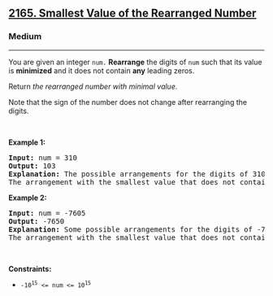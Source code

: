 <h2><a href="https://leetcode.com/problems/smallest-value-of-the-rearranged-number/">2165. Smallest Value of the Rearranged Number</a></h2><h3>Medium</h3><hr><div style="user-select: auto;"><p style="user-select: auto;">You are given an integer <code style="user-select: auto;">num.</code> <strong style="user-select: auto;">Rearrange</strong> the digits of <code style="user-select: auto;">num</code> such that its value is <strong style="user-select: auto;">minimized</strong> and it does not contain <strong style="user-select: auto;">any</strong> leading zeros.</p>

<p style="user-select: auto;">Return <em style="user-select: auto;">the rearranged number with minimal value</em>.</p>

<p style="user-select: auto;">Note that the sign of the number does not change after rearranging the digits.</p>

<p style="user-select: auto;">&nbsp;</p>
<p style="user-select: auto;"><strong style="user-select: auto;">Example 1:</strong></p>

<pre style="user-select: auto;"><strong style="user-select: auto;">Input:</strong> num = 310
<strong style="user-select: auto;">Output:</strong> 103
<strong style="user-select: auto;">Explanation:</strong> The possible arrangements for the digits of 310 are 013, 031, 103, 130, 301, 310. 
The arrangement with the smallest value that does not contain any leading zeros is 103.
</pre>

<p style="user-select: auto;"><strong style="user-select: auto;">Example 2:</strong></p>

<pre style="user-select: auto;"><strong style="user-select: auto;">Input:</strong> num = -7605
<strong style="user-select: auto;">Output:</strong> -7650
<strong style="user-select: auto;">Explanation:</strong> Some possible arrangements for the digits of -7605 are -7650, -6705, -5076, -0567.
The arrangement with the smallest value that does not contain any leading zeros is -7650.
</pre>

<p style="user-select: auto;">&nbsp;</p>
<p style="user-select: auto;"><strong style="user-select: auto;">Constraints:</strong></p>

<ul style="user-select: auto;">
	<li style="user-select: auto;"><code style="user-select: auto;">-10<sup style="user-select: auto;">15</sup> &lt;= num &lt;= 10<sup style="user-select: auto;">15</sup></code></li>
</ul>
</div>
